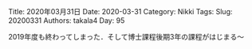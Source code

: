 ﻿Title: 2020年03月31日
Date: 2020-03-31
Category: Nikki
Tags: 
Slug: 20200331
Authors: takala4
Day: 95


2019年度も終わってしまった．そして博士課程後期3年の課程がはじまる～